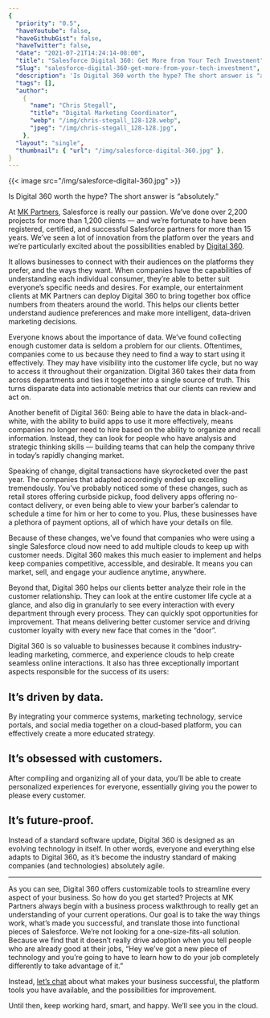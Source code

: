 ```yaml
---
{
  "priority": "0.5",
  "haveYoutube": false,
  "haveGithubGist": false,
  "haveTwitter": false,
  "date": "2021-07-21T14:24:14-08:00",
  "title": "Salesforce Digital 360: Get More from Your Tech Investment",
  "Slug": "salesforce-digital-360-get-more-from-your-tech-investment",
  "description": 'Is Digital 360 worth the hype? The short answer is "absolutely."',
  "tags": [],
  "author":
    {
      "name": "Chris Stegall",
      "title": "Digital Marketing Coordinator",
      "webp": "/img/chris-stegall_128-128.webp",
      "jpeg": "/img/chris-stegall_128-128.jpg",
    },
  "layout": "single",
  "thumbnail": { "url": "/img/salesforce-digital-360.jpg" },
}
---
```


{{< image src="/img/salesforce-digital-360.jpg" >}}

Is Digital 360 worth the hype? The short answer is “absolutely.”

At [MK Partners](https://appexchange.salesforce.com/appxConsultingListingDetail?listingId=a0N30000001gF9jEAE&utm_source=mkp&utm_medium=referral&utm_campaign=logigear-mkp-tpp), Salesforce is really our passion. We’ve done over 2,200 projects for more than 1,200 clients — and we’re fortunate to have been registered, certified, and successful Salesforce partners for more than 15 years. We’ve seen a lot of innovation from the platform over the years and we’re particularly excited about the possibilities enabled by [Digital 360](https://www.salesforce.com/solutions/digital-360/overview/).

It allows businesses to connect with their audiences on the platforms they prefer, and the ways they want. When companies have the capabilities of understanding each individual consumer, they’re able to better suit everyone’s specific needs and desires. For example, our entertainment clients at MK Partners can deploy Digital 360 to bring together box office numbers from theaters around the world. This helps our clients better understand audience preferences and make more intelligent, data-driven marketing decisions.

Everyone knows about the importance of data. We’ve found collecting enough customer data is seldom a problem for our clients. Oftentimes, companies come to us because they need to find a way to start using it effectively. They may have visibility into the customer life cycle, but no way to access it throughout their organization. Digital 360 takes their data from across departments and ties it together into a single source of truth. This turns disparate data into actionable metrics that our clients can review and act on.

Another benefit of Digital 360: Being able to have the data in black-and-white, with the ability to build apps to use it more effectively, means companies no longer need to hire based on the ability to organize and recall information. Instead, they can look for people who have analysis and strategic thinking skills — building teams that can help the company thrive in today’s rapidly changing market.

Speaking of change, digital transactions have skyrocketed over the past year. The companies that adapted accordingly ended up excelling tremendously. You’ve probably noticed some of these changes, such as retail stores offering curbside pickup, food delivery apps offering no-contact delivery, or even being able to view your barber’s calendar to schedule a time for him or her to come to you. Plus, these businesses have a plethora of payment options, all of which have your details on file.

Because of these changes, we’ve found that companies who were using a single Salesforce cloud now need to add multiple clouds to keep up with customer needs. Digital 360 makes this much easier to implement and helps keep companies competitive, accessible, and desirable. It means you can market, sell, and engage your audience anytime, anywhere.

Beyond that, Digital 360 helps our clients better analyze their role in the customer relationship. They can look at the entire customer life cycle at a glance, and also dig in granularly to see every interaction with every department through every process. They can quickly spot opportunities for improvement. That means delivering better customer service and driving customer loyalty with every new face that comes in the “door”.

Digital 360 is so valuable to businesses because it combines industry-leading marketing, commerce, and experience clouds to help create seamless online interactions. It also has three exceptionally important aspects responsible for the success of its users:

## It’s driven by data.

By integrating your commerce systems, marketing technology, service portals, and social media together on a cloud-based platform, you can effectively create a more educated strategy.

## It’s obsessed with customers.

After compiling and organizing all of your data, you’ll be able to create personalized experiences for everyone, essentially giving you the power to please every customer.

## It’s future-proof.

Instead of a standard software update, Digital 360 is designed as an evolving technology in itself. In other words, everyone and everything else adapts to Digital 360, as it’s become the industry standard of making companies (and technologies) absolutely agile.

---

As you can see, Digital 360 offers customizable tools to streamline every aspect of your business. So how do you get started? Projects at MK Partners always begin with a business process walkthrough to really get an understanding of your current operations. Our goal is to take the way things work, what’s made you successful, and translate those into functional pieces of Salesforce. We’re not looking for a one-size-fits-all solution. Because we find that it doesn’t really drive adoption when you tell people who are already good at their jobs, “Hey we’ve got a new piece of technology and you’re going to have to learn how to do your job completely differently to take advantage of it.”

Instead, [let’s chat](https://appexchange.salesforce.com/appxConsultingListingDetail?listingId=a0N30000001gF9jEAE&utm_source=mkp&utm_medium=referral&utm_campaign=logigear-mkp-tpp) about what makes your business successful, the platform tools you have available, and the possibilities for improvement.

Until then, keep working hard, smart, and happy. We’ll see you in the cloud.
